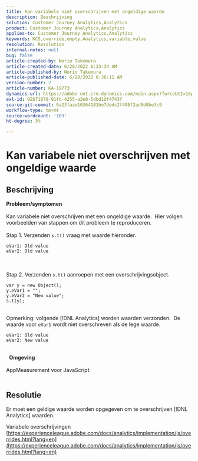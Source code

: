 ```yaml
---
title: Kan variabele niet overschrijven met ongeldige waarde
description: Beschrijving
solution: Customer Journey Analytics,Analytics
product: Customer Journey Analytics,Analytics
applies-to: Customer Journey Analytics,Analytics
keywords: KCS,override,empty,Analytics,variable,value
resolution: Resolution
internal-notes: null
bug: false
article-created-by: Norio Takemura
article-created-date: 6/28/2022 8:33:34 AM
article-published-by: Norio Takemura
article-published-date: 6/28/2022 8:36:11 AM
version-number: 2
article-number: KA-19773
dynamics-url: https://adobe-ent.crm.dynamics.com/main.aspx?forceUCI=1&pagetype=entityrecord&etn=knowledgearticle&id=620200fd-bcf6-ec11-bb3d-000d3a5b0bd2
exl-id: 92b71870-91fd-4255-a2e0-5dbd1df4743f
source-git-commit: 6a23faae10364181be7dedc2f408f2ad8d8be3c9
workflow-type: tm+mt
source-wordcount: '103'
ht-degree: 3%

---
```


# Kan variabele niet overschrijven met ongeldige waarde

## Beschrijving

<b>Probleem/symptomen</b><br><br>Kan variabele niet overschrijven met een ongeldige waarde.  Hier volgen voorbeelden van stappen om dit probleem te reproduceren.
<br> 
<br>Stap 1. Verzenden `s.t()` vraag met waarde hieronder.

```
eVar1: Old value
eVar2: Old value
```

<br> 
<br>Stap 2. Verzenden `s.t()` aanroepen met een overschrijvingsobject.

```
var y = new Object();
y.eVar1 = "";
y.eVar2 = "New value";
s.t(y);
```

<br>Opmerking: volgende [!DNL Analytics] worden waarden verzonden.  De waarde voor `eVar1` wordt niet overschreven als de lege waarde.

```
eVar1: Old value
eVar2: New value
```

<br> 
<b>Omgeving</b><br><br>AppMeasurement voor JavaScript
<br> 

## Resolutie


Er moet een geldige waarde worden opgegeven om te overschrijven [!DNL Analytics] waarden.

Variabele overschrijvingen
[https://experienceleague.adobe.com/docs/analytics/implementation/js/overrides.html?lang=en](https://experienceleague.adobe.com/docs/analytics/implementation/js/overrides.html?lang=en)
